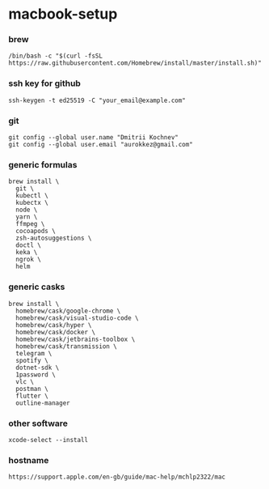 # macbook-setup

### brew
```
/bin/bash -c "$(curl -fsSL https://raw.githubusercontent.com/Homebrew/install/master/install.sh)"
```

### ssh key for github
```
ssh-keygen -t ed25519 -C "your_email@example.com"
```

### git
```
git config --global user.name "Dmitrii Kochnev"
git config --global user.email "aurokkez@gmail.com"
```

### generic formulas
```
brew install \
  git \
  kubectl \
  kubectx \
  node \
  yarn \
  ffmpeg \
  cocoapods \
  zsh-autosuggestions \
  doctl \
  keka \
  ngrok \
  helm
```

### generic casks
```
brew install \
  homebrew/cask/google-chrome \
  homebrew/cask/visual-studio-code \
  homebrew/cask/hyper \
  homebrew/cask/docker \
  homebrew/cask/jetbrains-toolbox \
  homebrew/cask/transmission \
  telegram \
  spotify \
  dotnet-sdk \
  1password \
  vlc \
  postman \
  flutter \
  outline-manager
```

### other software
```
xcode-select --install
```

### hostname 
```
https://support.apple.com/en-gb/guide/mac-help/mchlp2322/mac
```
